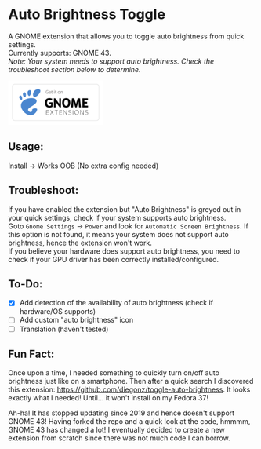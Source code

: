 # Auto Brightness Toggle
A GNOME extension that allows you to toggle auto brightness from quick settings.<br>
Currently supports: GNOME 43.<br>
*Note: Your system needs to support auto brightness. Check the troubleshoot section below to determine.*

[<img alt="Get it on GNOME Extensions" height="90" src="https://raw.githubusercontent.com/andyholmes/gnome-shell-extensions-badge/master/get-it-on-ego.svg?sanitize=true">](https://extensions.gnome.org/extension/5736/auto-brightness-toggle/)

## Usage:
Install -> Works OOB (No extra config needed)

## Troubleshoot:
If you have enabled the extension but "Auto Brightness" is greyed out in your quick settings, check if your system supports auto brightness.<br>
Goto `Gnome Settings` -> `Power` and look for `Automatic Screen Brightness`. If this option is not found, it means your system does not support auto brightness, hence the extension won't work.<br>
If you believe your hardware does support auto brightness, you need to check if your GPU driver has been correctly installed/configured.

## To-Do:
- [X] Add detection of the availability of auto brightness (check if hardware/OS supports)
- [ ] Add custom "auto brightness" icon
- [ ] Translation (haven't tested)

## Fun Fact:
Once upon a time, I needed something to quickly turn on/off auto brightness just like on a smartphone. Then after a quick search I discovered this extension: https://github.com/diegonz/toggle-auto-brightness. It looks exactly what I needed! Until... it won't install on my Fedora 37!

Ah-ha! It has stopped updating since 2019 and hence doesn't support GNOME 43! Having forked the repo and a quick look at the code, hmmmm, GNOME 43 has changed a lot! I eventually decided to create a new extension from scratch since there was not much code I can borrow.
